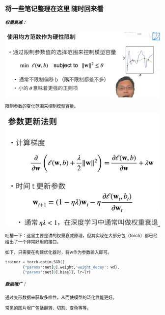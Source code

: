 ## 将一些笔记整理在这里 随时回来看

##### 权重衰减：

![image-20250329185055459](README.assets/image-20250329185055459.png)

限制参数的变化范围来控制模型容量。

![image-20250329185809590](README.assets/image-20250329185809590.png)

吐槽一下：这里主要是讲的权重衰减原理，但其实现在大部分包（torch）都已经给出了一个非常好用的接口。

如下，只需要在构建优化器时，将w作为参数输入即可。

```python
trainer = torch.optim.SGD([
        {"params":net[0].weight,'weight_decay': wd},
        {"params":net[0].bias}], lr=lr)
```



##### 数据增广：

通过变形数据来获取多样性，从而使模型的泛化性能更好。

常见的图片增广包括翻转、切割、变色等等。
